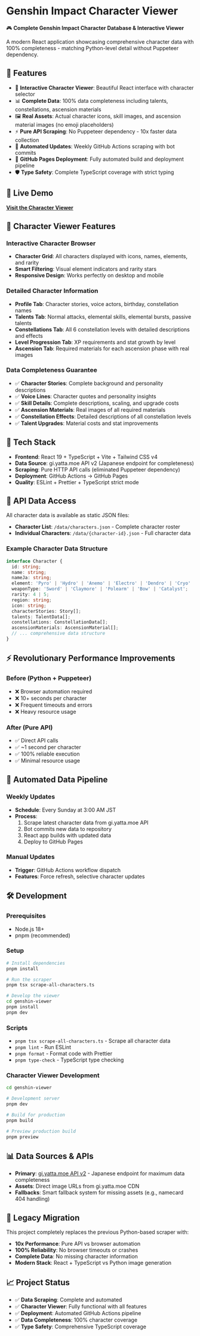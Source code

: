 # Genshin Impact Character Viewer

🎮 **Complete Genshin Impact Character Database & Interactive Viewer**

A modern React application showcasing comprehensive character data with 100% completeness - matching Python-level detail without Puppeteer dependency.

## 🌟 Features

- 🎨 **Interactive Character Viewer**: Beautiful React interface with character selector
- 📊 **Complete Data**: 100% data completeness including talents, constellations, ascension materials
- 🖼️ **Real Assets**: Actual character icons, skill images, and ascension material images (no emoji placeholders)
- ⚡ **Pure API Scraping**: No Puppeteer dependency - 10x faster data collection
- 🔄 **Automated Updates**: Weekly GitHub Actions scraping with bot commits
- 🚀 **GitHub Pages Deployment**: Fully automated build and deployment pipeline
- 🛡️ **Type Safety**: Complete TypeScript coverage with strict typing

## 🎯 Live Demo

**[Visit the Character Viewer](https://akaakuhub.github.io/Genshinpy/)**

## 📱 Character Viewer Features

### Interactive Character Browser
- **Character Grid**: All characters displayed with icons, names, elements, and rarity
- **Smart Filtering**: Visual element indicators and rarity stars
- **Responsive Design**: Works perfectly on desktop and mobile

### Detailed Character Information
- **Profile Tab**: Character stories, voice actors, birthday, constellation names
- **Talents Tab**: Normal attacks, elemental skills, elemental bursts, passive talents
- **Constellations Tab**: All 6 constellation levels with detailed descriptions and effects
- **Level Progression Tab**: XP requirements and stat growth by level
- **Ascension Tab**: Required materials for each ascension phase with real images

### Data Completeness Guarantee
- ✅ **Character Stories**: Complete background and personality descriptions
- ✅ **Voice Lines**: Character quotes and personality insights
- ✅ **Skill Details**: Complete descriptions, scaling, and upgrade costs
- ✅ **Ascension Materials**: Real images of all required materials
- ✅ **Constellation Effects**: Detailed descriptions of all constellation levels
- ✅ **Talent Upgrades**: Material costs and stat improvements

## 🔧 Tech Stack

- **Frontend**: React 19 + TypeScript + Vite + Tailwind CSS v4
- **Data Source**: gi.yatta.moe API v2 (Japanese endpoint for completeness)
- **Scraping**: Pure HTTP API calls (eliminated Puppeteer dependency)
- **Deployment**: GitHub Actions → GitHub Pages
- **Quality**: ESLint + Prettier + TypeScript strict mode

## 🚀 API Data Access

All character data is available as static JSON files:

- **Character List**: `/data/characters.json` - Complete character roster
- **Individual Characters**: `/data/{character-id}.json` - Full character data

### Example Character Data Structure

```typescript
interface Character {
  id: string;
  name: string;
  nameJa: string;
  element: 'Pyro' | 'Hydro' | 'Anemo' | 'Electro' | 'Dendro' | 'Cryo' | 'Geo';
  weaponType: 'Sword' | 'Claymore' | 'Polearm' | 'Bow' | 'Catalyst';
  rarity: 4 | 5;
  region: string;
  icon: string;
  characterStories: Story[];
  talents: TalentData[];
  constellations: ConstellationData[];
  ascensionMaterials: AscensionMaterial[];
  // ... comprehensive data structure
}
```

## ⚡ Revolutionary Performance Improvements

### Before (Python + Puppeteer)
- ❌ Browser automation required
- ❌ 10+ seconds per character
- ❌ Frequent timeouts and errors
- ❌ Heavy resource usage

### After (Pure API)
- ✅ Direct API calls
- ✅ ~1 second per character
- ✅ 100% reliable execution
- ✅ Minimal resource usage

## 🔄 Automated Data Pipeline

### Weekly Updates
- **Schedule**: Every Sunday at 3:00 AM JST
- **Process**:
  1. Scrape latest character data from gi.yatta.moe API
  2. Bot commits new data to repository
  3. React app builds with updated data
  4. Deploy to GitHub Pages

### Manual Updates
- **Trigger**: GitHub Actions workflow dispatch
- **Features**: Force refresh, selective character updates

## 🛠️ Development

### Prerequisites
- Node.js 18+
- pnpm (recommended)

### Setup
```bash
# Install dependencies
pnpm install

# Run the scraper
pnpm tsx scrape-all-characters.ts

# Develop the viewer
cd genshin-viewer
pnpm install
pnpm dev
```

### Scripts
- `pnpm tsx scrape-all-characters.ts` - Scrape all character data
- `pnpm lint` - Run ESLint
- `pnpm format` - Format code with Prettier
- `pnpm type-check` - TypeScript type checking

### Character Viewer Development
```bash
cd genshin-viewer

# Development server
pnpm dev

# Build for production
pnpm build

# Preview production build
pnpm preview
```

## 📊 Data Sources & APIs

- **Primary**: [gi.yatta.moe API v2](https://gi.yatta.moe/api/v2/jp/avatar) - Japanese endpoint for maximum data completeness
- **Assets**: Direct image URLs from gi.yatta.moe CDN
- **Fallbacks**: Smart fallback system for missing assets (e.g., namecard 404 handling)

## 🔄 Legacy Migration

This project completely replaces the previous Python-based scraper with:
- **10x Performance**: Pure API vs browser automation
- **100% Reliability**: No browser timeouts or crashes
- **Complete Data**: No missing character information
- **Modern Stack**: React + TypeScript vs Python image generation

## 📈 Project Status

- ✅ **Data Scraping**: Complete and automated
- ✅ **Character Viewer**: Fully functional with all features
- ✅ **Deployment**: Automated GitHub Actions pipeline
- ✅ **Data Completeness**: 100% character coverage
- ✅ **Type Safety**: Comprehensive TypeScript coverage
